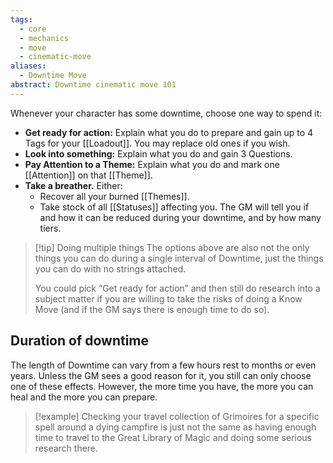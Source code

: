 ```yaml
---
tags:
  - core
  - mechanics
  - move
  - cinematic-move
aliases:
  - Downtime Move
abstract: Downtime cinematic move 101
---
```

Whenever your character has some downtime, choose one way to spend it:
- **Get ready for action:** Explain what you do to prepare and gain up to 4 Tags for your [[Loadout]]. You may replace old ones if you wish.
- **Look into something:** Explain what you do and gain 3 Questions.
- **Pay Attention to a Theme:** Explain what you do and mark one [[Attention]] on that [[Theme]].
- **Take a breather.** Either:
	- Recover all your burned [[Themes]].
	- Take stock of all [[Statuses]] affecting you. The GM will tell you if and how it can be reduced during your downtime, and by how many tiers.

> [!tip] Doing multiple things
> The options above are also not the only things you can do during a single interval of Downtime, just the things you can do with no strings attached.
> 
> You could pick “Get ready for action” and then still do research into a subject matter if you are willing to take the risks of doing a Know Move (and if the GM says there is enough time to do so).
## Duration of downtime
The length of Downtime can vary from a few hours rest to months or even years. Unless the GM sees a good reason for it, you still can only choose one of these effects. However, the more time you have, the more you can heal and the more you can prepare. 
> [!example]
> Checking your travel collection of Grimoires for a specific spell around a dying campfire is just not the same as having enough time to travel to the Great Library of Magic and doing some serious research there.


